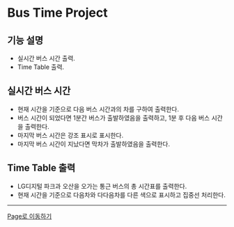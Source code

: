 Bus Time Project
==============

기능 설명
-------------
- 실시간 버스 시간 출력.
- Time Table 출력.

실시간 버스 시간
--------------

- 현재 시간을 기준으로 다음 버스 시간과의 차를 구하여 출력한다.
- 버스 시간이 되었다면 1분간 버스가 출발하였음을 출력하고, 1분 후 다음 버스 시간을 출력한다.
- 마지막 버스 시간은 강조 표시로 표시한다.
- 마지막 버스 시간이 지났다면 막차가 출발하였음을 출력한다.

Time Table 출력
--------------
- LG디지털 파크과 오산을 오가는 통근 버스의 총 시간표를 출력한다.
- 현재 시간을 기준으로 다음차와 다다음차를 다른 색으로 표시하고 집중선 처리한다.


--------------
[Page로 이동하기](https://kimjunyeop.github.io/BusTime/)
